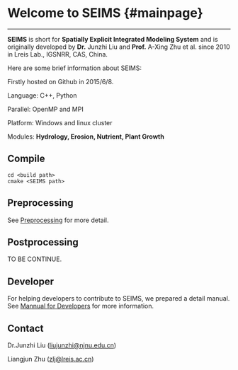 Welcome to SEIMS {#mainpage}
==========
----------

**SEIMS** is short for **Spatially Explicit Integrated Modeling System** and is originally developed by **Dr.** Junzhi Liu and **Prof.** A-Xing Zhu et al. since 2010 in Lreis Lab., IGSNRR, CAS, China.

Here are some brief information about SEIMS:

Firstly hosted on Github in 2015/6/8.

Language: C++, Python

Parallel: OpenMP and MPI

Platform: Windows and linux cluster

Modules:  **Hydrology, Erosion, Nutrient, Plant Growth**

Compile
----------
~~~
cd <build path>
cmake <SEIMS path>
~~~

Preprocessing
----------

See [Preprocessing](preprocess/Preprocess.md) for more detail.

Postprocessing
----------
TO BE CONTINUE.

Developer
----------
For helping developers to contribute to SEIMS, we prepared a detail manual.
See [Mannual for Developers](src/DevelopersCN.md) for more information.

Contact
----------
Dr.Junzhi Liu (liujunzhi@njnu.edu.cn)

Liangjun Zhu (zlj@lreis.ac.cn)

